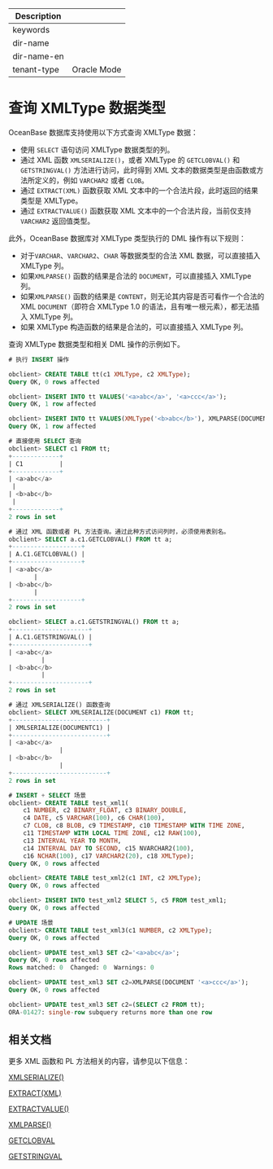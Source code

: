 | Description   |                 |
|---------------|-----------------|
| keywords      |                 |
| dir-name      |                 |
| dir-name-en   |                 |
| tenant-type   | Oracle Mode     |

# 查询 XMLType 数据类型

OceanBase 数据库支持使用以下方式查询 XMLType 数据：

- 使用 `SELECT` 语句访问 XMLType 数据类型的列。
- 通过 XML 函数 `XMLSERIALIZE()`，或者 XMLType 的 `GETCLOBVAL()` 和 `GETSTRINGVAL()` 方法进行访问，此时得到 XML 文本的数据类型是由函数或方法所定义的，例如 `VARCHAR2` 或者 `CLOB`。
- 通过 `EXTRACT(XML)` 函数获取 XML 文本中的一个合法片段，此时返回的结果类型是 XMLType。
- 通过 `EXTRACTVALUE()` 函数获取 XML 文本中的一个合法片段，当前仅支持 `VARCHAR2` 返回值类型。

此外，OceanBase 数据库对 XMLType 类型执行的 DML 操作有以下规则：

- 对于`VARCHAR`、`VARCHAR2`、`CHAR` 等数据类型的合法 XML 数据，可以直接插入 XMLType 列。
- 如果`XMLPARSE()` 函数的结果是合法的 `DOCUMENT`，可以直接插入 XMLType 列。
- 如果`XMLPARSE()` 函数的结果是 `CONTENT`，则无论其内容是否可看作一个合法的 XML `DOCUMENT`（即符合 XMLType 1.0 的语法，且有唯一根元素），都无法插入 XMLType 列。
- 如果 XMLType 构造函数的结果是合法的，可以直接插入 XMLType 列。

查询 XMLType 数据类型和相关 DML 操作的示例如下。

```sql
# 执行 INSERT 操作

obclient> CREATE TABLE tt(c1 XMLType, c2 XMLType);
Query OK, 0 rows affected

obclient> INSERT INTO tt VALUES('<a>abc</a>', '<a>ccc</a>');
Query OK, 1 row affected

obclient> INSERT INTO tt VALUES(XMLType('<b>abc</b>'), XMLPARSE(DOCUMENT '<b>ccc</b>'));
Query OK, 1 row affected

# 直接使用 SELECT 查询
obclient> SELECT c1 FROM tt;
+-------------+
| C1          |
+-------------+
| <a>abc</a>
 |
| <b>abc</b>
 |
+-------------+
2 rows in set

# 通过 XML 函数或者 PL 方法查询。通过此种方式访问列时，必须使用表别名。
obclient> SELECT a.c1.GETCLOBVAL() FROM tt a;
+-------------------+
| A.C1.GETCLOBVAL() |
+-------------------+
| <a>abc</a>
       |
| <b>abc</b>
       |
+-------------------+
2 rows in set

obclient> SELECT a.c1.GETSTRINGVAL() FROM tt a;
+---------------------+
| A.C1.GETSTRINGVAL() |
+---------------------+
| <a>abc</a>
         |
| <b>abc</b>
         |
+---------------------+
2 rows in set

# 通过 XMLSERIALIZE() 函数查询
obclient> SELECT XMLSERIALIZE(DOCUMENT c1) FROM tt;
+--------------------------+
| XMLSERIALIZE(DOCUMENTC1) |
+--------------------------+
| <a>abc</a>
              |
| <b>abc</b>
              |
+--------------------------+
2 rows in set

# INSERT + SELECT 场景
obclient> CREATE TABLE test_xml1(
    c1 NUMBER, c2 BINARY_FLOAT, c3 BINARY_DOUBLE,
    c4 DATE, c5 VARCHAR(100), c6 CHAR(100),
    c7 CLOB, c8 BLOB, c9 TIMESTAMP, c10 TIMESTAMP WITH TIME ZONE,
    c11 TIMESTAMP WITH LOCAL TIME ZONE, c12 RAW(100),
    c13 INTERVAL YEAR TO MONTH,
    c14 INTERVAL DAY TO SECOND, c15 NVARCHAR2(100),
    c16 NCHAR(100), c17 VARCHAR2(20), c18 XMLType);
Query OK, 0 rows affected

obclient> CREATE TABLE test_xml2(c1 INT, c2 XMLType);
Query OK, 0 rows affected

obclient> INSERT INTO test_xml2 SELECT 5, c5 FROM test_xml1;
Query OK, 0 rows affected

# UPDATE 场景
obclient> CREATE TABLE test_xml3(c1 NUMBER, c2 XMLType);
Query OK, 0 rows affected

obclient> UPDATE test_xml3 SET c2='<a>abc</a>';
Query OK, 0 rows affected
Rows matched: 0  Changed: 0  Warnings: 0

obclient> UPDATE test_xml3 SET c2=XMLPARSE(DOCUMENT '<a>ccc</a>');
Query OK, 0 rows affected

obclient> UPDATE test_xml3 SET c2=(SELECT c2 FROM tt);
ORA-01427: single-row subquery returns more than one row
```

## 相关文档

更多 XML 函数和 PL 方法相关的内容，请参见以下信息：

[XMLSERIALIZE()](../../../500.functions-of-oracle-mode/200.single-row-functions-of-oracle-mode/1300.xml-functions-of-oracle-mode/300.querying-xmltype-data-functions-of-oracle-mode/300.xmlserialize-function-of-oracle-mode.md)

[EXTRACT(XML)](../../../500.functions-of-oracle-mode/200.single-row-functions-of-oracle-mode/1300.xml-functions-of-oracle-mode/300.querying-xmltype-data-functions-of-oracle-mode/100.extract-function-of-oracle-mode.md)

[EXTRACTVALUE()](../../../500.functions-of-oracle-mode/200.single-row-functions-of-oracle-mode/1300.xml-functions-of-oracle-mode/300.querying-xmltype-data-functions-of-oracle-mode/200.extract-value-function-of-oracle-mode.md)

[XMLPARSE()](../../../500.functions-of-oracle-mode/200.single-row-functions-of-oracle-mode/1300.xml-functions-of-oracle-mode/200.construct-xmltype-data-functions-of-oracle-mode/400.xmlparse-function-of-oracle-mode.md)

[GETCLOBVAL](../../../../../300.pl-reference/300.pl-oracle/1400.pl-system-package-oracle/29600.xmltype-oracle/300.getclobval-oracle.md)

[GETSTRINGVAL](../../../../../300.pl-reference/300.pl-oracle/1400.pl-system-package-oracle/29600.xmltype-oracle/400.getstringval-oracle.md)
